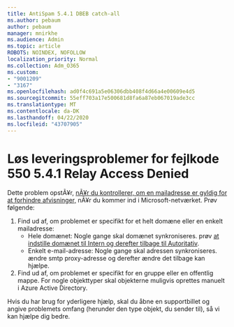 ```yaml
---
title: AntiSpam 5.4.1 DBEB catch-all
ms.author: pebaum
author: pebaum
manager: mnirkhe
ms.audience: Admin
ms.topic: article
ROBOTS: NOINDEX, NOFOLLOW
localization_priority: Normal
ms.collection: Adm_O365
ms.custom:
- "9001209"
- "3167"
ms.openlocfilehash: ad0f4c691a5e06306dbb408f4d66a4e00609e4d5
ms.sourcegitcommit: 55eff703a17e500681d8fa6a87eb067019ade3cc
ms.translationtype: MT
ms.contentlocale: da-DK
ms.lasthandoff: 04/22/2020
ms.locfileid: "43707905"
---
```

# <a name="fix-delivery-issues-for-error-code-550-541-relay-access-denied"></a>Løs leveringsproblemer for fejlkode 550 5.4.1 Relay Access Denied

Dette problem opstÃ¥r, [nÃ¥r du kontrollerer, om en mailadresse er gyldig for at forhindre afvisninger,](https://docs.microsoft.com/exchange/mail-flow-best-practices/use-directory-based-edge-blocking) nÃ¥r du kommer ind i Microsoft-netværket. Prøv følgende:

1. Find ud af, om problemet er specifikt for et helt domæne eller en enkelt mailadresse:
    - Hele domænet: Nogle gange skal domænet synkroniseres. prøv [at indstille domænet til Intern og derefter tilbage til Autoritativ](https://docs.microsoft.com/exchange/mail-flow-best-practices/manage-accepted-domains/manage-accepted-domains).
    - Enkelt e-mail-adresse: Nogle gange skal adressen synkroniseres. ændre smtp proxy-adresse og derefter ændre det tilbage kan hjælpe.
2. Find ud af, om problemet er specifikt for en gruppe eller en offentlig mappe. For nogle objekttyper skal objekterne muligvis oprettes manuelt i Azure Active Directory.

Hvis du har brug for yderligere hjælp, skal du åbne en supportbillet og angive problemets omfang (herunder den type objekt, du sender til), så vi kan hjælpe dig bedre.